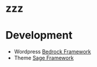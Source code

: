 # zzz

# Development

 - Wordpress [Bedrock Framework](docs/BEDROCK_FRAMEWORK.md)
 - Theme [Sage Framework](docs/SAGE_FRAMEWORK.md)
 
 
